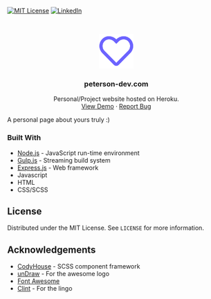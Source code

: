 [![MIT License][license-shield]][license-url]
[![LinkedIn][linkedin-shield]][linkedin-url]

<!-- PROJECT LOGO -->
<br />
<p align="center">
  <a href="http://www.peterson-dev.com">
    <img src="main/assets/img/favicon-1.png" alt="Logo" width="80" height="80">
  </a>

  <h3 align="center">peterson-dev.com</h3>

  <p align="center">
    Personal/Project website hosted on Heroku.
    <br />
    <a href="http://www.peterson-dev.com">View Demo</a>
    ·
    <a href="https://github.com/peterson-dev/porfolio">Report Bug</a>
  </p>
</p>

A personal page about yours truly :) 

### Built With
* [Node.js](https://nodejs.org/) - JavaScript run-time environment
* [Gulp.js](https://gulpjs.com/) - Streaming build system
* [Express.js](https://expressjs.com/) - Web framework
* Javascript
* HTML
* CSS/SCSS

<!-- LICENSE -->
## License
Distributed under the MIT License. See `LICENSE` for more information.

<!-- ACKNOWLEDGEMENTS -->
## Acknowledgements
* [CodyHouse](https://github.com/CodyHouse/codyhouse-framework) - SCSS component framework
* [unDraw](https://undraw.co/illustrations) - For the awesome logo
* [Font Awesome](https://fontawesome.com)
* [Clint](https://github.com/cndreisbach) - For the lingo

<!-- MARKDOWN LINKS & IMAGES -->
[license-shield]: https://img.shields.io/badge/license-MIT-blue.svg?style=flat-square
[license-url]: https://choosealicense.com/licenses/mit
[linkedin-shield]: https://img.shields.io/badge/-LinkedIn-black.svg?style=flat-square&logo=linkedin&colorB=555
[linkedin-url]: https://www.linkedin.com/in/daniel-m-peterson/